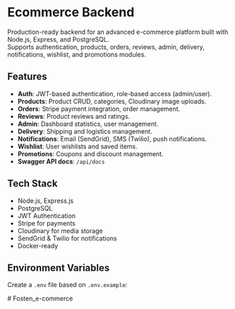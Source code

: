 # Ecommerce Backend

Production-ready backend for an advanced e-commerce platform built with Node.js, Express, and PostgreSQL.  
Supports authentication, products, orders, reviews, admin, delivery, notifications, wishlist, and promotions modules.

## Features

- **Auth**: JWT-based authentication, role-based access (admin/user).  
- **Products**: Product CRUD, categories, Cloudinary image uploads.  
- **Orders**: Stripe payment integration, order management.  
- **Reviews**: Product reviews and ratings.  
- **Admin**: Dashboard statistics, user management.  
- **Delivery**: Shipping and logistics management.  
- **Notifications**: Email (SendGrid), SMS (Twilio), push notifications.  
- **Wishlist**: User wishlists and saved items.  
- **Promotions**: Coupons and discount management.  
- **Swagger API docs**: `/api/docs`

## Tech Stack

- Node.js, Express.js
- PostgreSQL
- JWT Authentication
- Stripe for payments
- Cloudinary for media storage
- SendGrid & Twilio for notifications
- Docker-ready

## Environment Variables

Create a `.env` file based on `.env.example`:

#   F o s t e n _ e - c o m m e r c e  
 